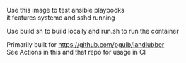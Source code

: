 Use this image to test ansible playbooks  
it features systemd and sshd running  
  
Use build.sh to build locally and run.sh to run the container  
  
Primarily built for https://github.com/pgulb/landlubber  
See Actions in this and that repo for usage in CI  
  